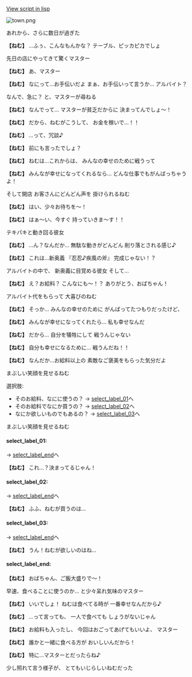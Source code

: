 [View script in lisp](../scripts/20092401.txt)

![town.png](../images/backgrounds/town.png)

あれから、さらに数日が過ぎた

**【ねむ】**
…ふぅ、こんなもんかな？
テーブル、ピッカピカでしょ

先日の店にやってきて驚くマスター

**【ねむ】**
あ、マスター

**【ねむ】**
なにって…お手伝いだよ
まぁ、お手伝いって言うか…
アルバイト？

なんで、急に？
と、マスターが尋ねる

**【ねむ】**
なんでって…
マスターが貧乏だからに
決まってんでしょ～！

**【ねむ】**
だから、ねむがこうして、
お金を稼いで…！！

**【ねむ】**
…って、冗談♪

**【ねむ】**
前にも言ったでしょ？

**【ねむ】**
ねむは…これからは、
みんなの幸せのために戦うって

**【ねむ】**
みんなが幸せになってくれるなら…
どんな仕事でもがんばっちゃうよ！

そして開店
お客さんにどんどん声を
掛けられるねむ

**【ねむ】**
はい、少々お待ちを～！

**【ねむ】**
はぁ～い、今すぐ
持っていきま～す！！

テキパキと動き回る彼女

**【ねむ】**
…ん？なんだか…
無駄な動きがどんどん
削り落とされる感じ♪

**【ねむ】**
これは…新奥義
『忍忍♪疾風の斧』
完成じゃない！？

アルバイトの中で、
新奥義に目覚める彼女
そして…

**【ねむ】**
え？お給料？
こんなにも～！？
ありがとう、おばちゃん！

アルバイト代をもらって
大喜びのねむ

**【ねむ】**
そっか…
みんなの幸せのために
がんばってたつもりだったけど、

**【ねむ】**
みんなが幸せになってくれたら…
私も幸せなんだ

**【ねむ】**
だから…
自分を犠牲にして
戦うんじゃない

**【ねむ】**
自分も幸せになるために…
戦うんだね！！

**【ねむ】**
なんだか…お給料以上の
素敵なご褒美をもらった気分だよ

まぶしい笑顔を見せるねむ

選択肢:
- そのお給料、なにに使うの？ → [select_label_01](#select_label_01)へ
- そのお給料でなにか買うの？ → [select_label_02](#select_label_02)へ
- なにか欲しいものでもあるの？ → [select_label_03](#select_label_03)へ

まぶしい笑顔を見せるねむ

#### select_label_01:
 → [select_label_end](#select_label_end)へ

**【ねむ】**
これ…？決まってるじゃん！

#### select_label_02:
 → [select_label_end](#select_label_end)へ

**【ねむ】**
ふふ、ねむが買うのは…

#### select_label_03:
 → [select_label_end](#select_label_end)へ

**【ねむ】**
うん！ねむが欲しいのはね…

#### select_label_end:

**【ねむ】**
おばちゃん、ご飯大盛りで～！

早速、食べることに使うのか…
と少々呆れ気味のマスター

**【ねむ】**
いいでしょ！
ねむは食べてる時が
一番幸せなんだから♪

**【ねむ】**
…って言っても、
一人で食べても
しょうがないじゃん

**【ねむ】**
お給料も入ったし、
今回はおごってあげてもいいよ、
マスター

**【ねむ】**
誰かと一緒に食べる方が
おいしいんだから！

**【ねむ】**
特に…マスターとだったらね♪

少し照れて言う様子が、
とてもいじらしいねむだった
